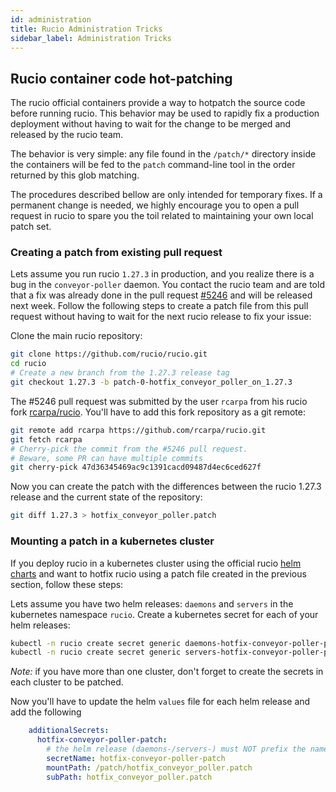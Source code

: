 ```yaml
---
id: administration
title: Rucio Administration Tricks
sidebar_label: Administration Tricks
---
```


## Rucio container code hot-patching

The rucio official containers provide a way to hotpatch the source code
before running rucio. This behavior may be used to rapidly fix a production
deployment without having to wait for the change to be merged and released by
the rucio team.

The behavior is very simple: any file found in the `/patch/*` directory inside
the containers will be fed to the `patch` command-line tool in the order
returned by this glob matching.

The procedures described bellow are only intended for temporary fixes. If a
permanent change is needed, we highly encourage you to open a pull request
in rucio to spare you the toil related to maintaining your own local patch set.

### Creating a patch from existing pull request

Lets assume you run rucio `1.27.3` in production, and you realize there is
a bug in the `conveyor-poller` daemon. You contact the rucio team and are
told that a fix was already done in the pull request 
[#5246](https://github.com/rucio/rucio/pull/5246/commits) 
and will be released next week. Follow
the following steps to create a patch file from this pull request without
having to wait for the next rucio release to fix your issue:

Clone the main rucio repository:

```bash
git clone https://github.com/rucio/rucio.git
cd rucio
# Create a new branch from the 1.27.3 release tag
git checkout 1.27.3 -b patch-0-hotfix_conveyor_poller_on_1.27.3
```

The #5246 pull request was submitted by the user `rcarpa` from his rucio
fork [rcarpa/rucio](https://github.com/rcarpa/rucio). You'll have to add
this fork repository as a git remote:

```bash
git remote add rcarpa https://github.com/rcarpa/rucio.git
git fetch rcarpa
# Cherry-pick the commit from the #5246 pull request.
# Beware, some PR can have multiple commits
git cherry-pick 47d36345469ac9c1391cacd09487d4ec6ced627f
```

Now you can create the patch with the differences between the rucio 1.27.3
release and the current state of the repository:

```bash
git diff 1.27.3 > hotfix_conveyor_poller.patch
```

### Mounting a patch in a kubernetes cluster

If you deploy rucio in a kubernetes cluster using the official rucio
[helm charts](https://github.com/rucio/helm-charts/) and want to hotfix
rucio using a patch file created in the previous section, follow these steps:

Lets assume you have two helm releases: `daemons` and `servers` in the
kubernetes namespace `rucio`. Create a kubernetes secret for each of your
helm releases:

```bash
kubectl -n rucio create secret generic daemons-hotfix-conveyor-poller-patch --from-file=hotfix_conveyor_poller.patch
kubectl -n rucio create secret generic servers-hotfix-conveyor-poller-patch --from-file=hotfix_conveyor_poller.patch
```

*Note:* if you have more than one cluster, don't forget to create the
secrets in each cluster to be patched.

Now you'll have to update the helm `values` file for each helm release and
add the following

```yaml
    additionalSecrets:
      hotfix-conveyor-poller-patch:
        # the helm release (daemons-/servers-) must NOT prefix the name
        secretName: hotfix-conveyor-poller-patch
        mountPath: /patch/hotfix_conveyor_poller.patch
        subPath: hotfix_conveyor_poller.patch
```